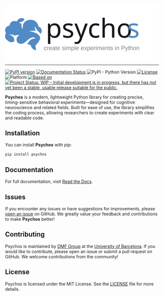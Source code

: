 
<p align="center">
  <a href="https://github.com/memory-formation/psychos">
    <picture>
        <source media="(prefers-color-scheme: dark)" srcset="https://github.com/memory-formation/psychos/raw/main/docs/assets/psychos-dark.svg">
        <img alt="psychos" src="https://github.com/memory-formation/psychos/raw/main/docs/assets/psychos.svg">
    </picture>
  </a>
</p>

------

[![PyPI version](https://badge.fury.io/py/psychos.svg)](https://pypi.org/project/psychos/)
[![Documentation Status](https://readthedocs.org/projects/psychos/badge/?version=latest)](https://psychos.readthedocs.io/en/latest/?badge=latest)
![PyPI - Python Version](https://img.shields.io/pypi/pyversions/psychos)
[![License](https://img.shields.io/badge/license-MIT-green.svg)](https://github.com/memory-formation/psychos/blob/main/LICENSE)
![Platform](https://img.shields.io/badge/platform-Windows%20|%20OS%20X%20|%20Linux-blue.svg)
[![Based on](https://img.shields.io/badge/based%20on-Pyglet-orange.svg)](https://pyglet.org/)
[![Project Status: WIP – Initial development is in progress, but there has not yet been a stable, usable release suitable for the public.](https://www.repostatus.org/badges/latest/wip.svg)](https://www.repostatus.org/#wip)

**Psychos** is a modern, lightweight Python library for creating precise, timing-sensitive behavioral experiments—designed for cognitive neuroscience and related fields. 
Built for ease of use, the library simplifies the coding process, allowing researchers to create experiments with clear and readable code.


## Installation

You can install **Psychos** with pip:

```bash
pip install psychos
```

## Documentation

For full documentation, visit [Read the Docs](https://psychos.readthedocs.io/en/latest/).

## Issues

If you encounter any issues or have suggestions for improvements, please [open an issue](https://github.com/memory-formation/psychos/issues) on GitHub. We greatly value your feedback and contributions to make **Psychos** better!

## Contributing

Psychos is maintained by [DMF Group](https://brainvitge.org/groups/memory_formation/) at the [University of Barcelona](https://web.ub.edu/en/web/ub/). If you would like to contribute, please open an issue or submit a pull request on GitHub. We welcome contributions from the community!

## License

Psychos is licensed under the MIT License. See the [LICENSE](LICENSE) file for more details.

